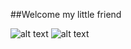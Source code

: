 ##Welcome my little friend

![alt text](https://i.imgur.com/LpDqdV3.gif)
![alt text](https://i.imgur.com/Jh0GVuW.gif)
